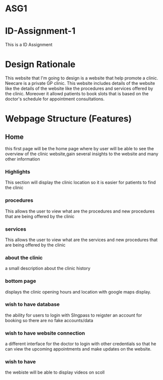 # ASG1
# ID-Assignment-1
This is a ID Assignment
# Design Rationale
This website that I'm going to design is a website that help promote a clinic. Neecare is a private GP clinic. This website includes details of the website like the details of the website like the procedures and services offered by the clinic. Moreover it allowd patients to book slots that is based on the doctor's schedule for appointment consultations.

# Webpage Structure (Features)
## Home
this first page will be the home page where by user will be able to see the overview of the clinic website,gain several insights to the website and many other information
### Highlights
This section will display the clinic location so it is easier for patients to find the clinic



### procedures 
This allows the user to view what are the procedures and new procedures that are being offered by the clinic
### services 
This allows the user to view what are the services and new procedures that are being offered by the clinic


### about the clinic
a small description about the clinic history

### bottom page
displays the clinic opening hours and location with google maps display.
### wish to have database
the ability for users to login with SIngpass to reigster an account for booking so there are no fake accounts/data
### wish to have website connection
a different interface for the doctor to login with other credentials so that he can view the upcoming appointments and make updates on the website.

### wish to have 
the webiste will be able to display videos on scoll
